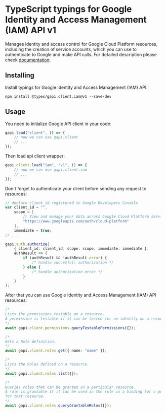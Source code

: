 # TypeScript typings for Google Identity and Access Management (IAM) API v1

Manages identity and access control for Google Cloud Platform resources,
including the creation of service accounts, which you can use to authenticate to
Google and make API calls. For detailed description please check
[documentation](https://cloud.google.com/iam/).

## Installing

Install typings for Google Identity and Access Management (IAM) API:

```
npm install @types/gapi.client.iam@v1 --save-dev
```

## Usage

You need to initialize Google API client in your code:

```typescript
gapi.load("client", () => {
    // now we can use gapi.client
    // ...
});
```

Then load api client wrapper:

```typescript
gapi.client.load("iam", "v1", () => {
    // now we can use gapi.client.iam
    // ...
});
```

Don't forget to authenticate your client before sending any request to
resources:

```typescript
// declare client_id registered in Google Developers Console
var client_id = "",
    scope = [
        // View and manage your data across Google Cloud Platform services
        "https://www.googleapis.com/auth/cloud-platform"
    ],
    immediate = true;
// ...

gapi.auth.authorize(
    { client_id: client_id, scope: scope, immediate: immediate },
    authResult => {
        if (authResult && !authResult.error) {
            /* handle succesfull authorization */
        } else {
            /* handle authorization error */
        }
    }
);
```

After that you can use Google Identity and Access Management (IAM) API
resources:

```typescript
/* 
Lists the permissions testable on a resource.
A permission is testable if it can be tested for an identity on a resource.  
*/
await gapi.client.permissions.queryTestablePermissions({});

/* 
Gets a Role definition.  
*/
await gapi.client.roles.get({ name: "name" });

/* 
Lists the Roles defined on a resource.  
*/
await gapi.client.roles.list({});

/* 
Queries roles that can be granted on a particular resource.
A role is grantable if it can be used as the role in a binding for a policy
for that resource.  
*/
await gapi.client.roles.queryGrantableRoles({});
```
